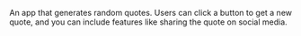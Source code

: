 An app that generates random quotes. Users can
click a button to get a new quote, and you can include
features like sharing the quote on social media.
